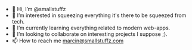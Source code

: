 - 👋 Hi, I’m @smallstuffz
- 👀 I’m interested in squeezing everything it's there to be squeezed from tech.
- 🌱 I’m currently learning everything related to modern web-apps.
- 💞️ I’m looking to collaborate on interesting projects I suppose ;).
- 📫 How to reach me marcin@smallstuffz.com

<!---
smallstuffz/smallstuffz is a ✨ special ✨ repository because its `README.md` (this file) appears on your GitHub profile.
You can click the Preview link to take a look at your changes.
--->
